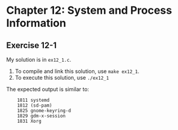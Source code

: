 # Chapter 12: System and Process Information

## Exercise 12-1

My solution is in `ex12_1.c`.

1. To compile and link this solution, use `make ex12_1`.
1. To execute this solution, use `./ex12_1`

The expected output is similar to:
```
    1811 systemd
    1812 (sd-pam)
    1825 gnome-keyring-d
    1829 gdm-x-session
    1831 Xorg
```

